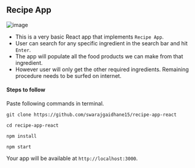 ## Recipe App

![image](https://user-images.githubusercontent.com/52031837/205274914-bef7a1d0-d39c-466e-a01a-95302dbed565.png)

- This is a very basic React app that implements `Recipe App`.
- User can search for any specific ingredient in the search bar and hit `Enter`.
- The app will populate all the food products we can make from that ingredient.
- However user will only get the other required ingredients. Remaining procedure needs to be surfed on internet.

#### Steps to follow
Paste following commands in terminal.
```
git clone https://github.com/swarajgaidhane15/recipe-app-react
```

```
cd recipe-app-react
```

```
npm install
```

```
npm start
```

Your app will be available at `http://localhost:3000`.